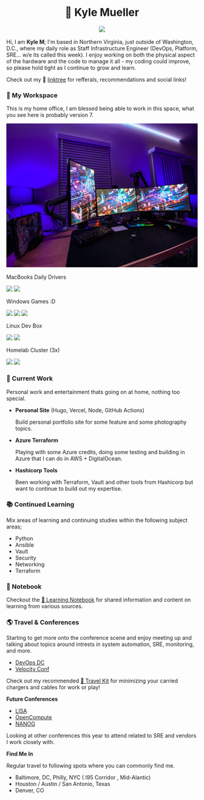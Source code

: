 <center>
<p align="center">

# 👋 Kyle Mueller 

</p>

![](https://media.giphy.com/media/fdOA43sHFE6Pu/giphy.gif)

</center>

Hi, I am **Kyle M**; I'm based in Northern Virginia, just outside of Washington, D.C., where my daily role as Staff Infrastructure Engineer (DevOps, Platform, SRE... w/e its called this week). I enjoy working on both the physical aspect of the hardware and the code to manage it all - my coding could improve, so please hold tight as I continue to grow and learn. 

Check out my 🌳 [linktree](https://linktr.ee/lostcuaz) for refferals, recommendations and social links! 

### 🧰 My Workspace 

This is my home office, I am blessed being able to work in this space, what you see here is probably version 7. 

![](https://github.com/mkylemueller/mkylemueller/blob/master/resources/pictures/D23DCF47-32DC-4F49-A4AC-5027E8AC035F.JPEG)
<!--
_O = Office Equipment | S = Shared via USB Switch_
```
- Asus ROG PG279Q (Center)
- LG Ultragear 27GL850 (Wings)
- Ducky Mecha Mini
- CODE by WASD Keyboard (O)
- Glorious PC Model D
- Apple Trackpad (O)
- Sony RX100 MK6 (Webcam Util) (S)
- Logitech Cam (S)
- Blue Yeti USB (S)
- UPLIFT Height Adjustable Standing Desk
``` -->
MacBooks Daily Drivers

 ![](https://img.shields.io/badge/Apple-MacBook_Air_2023-999999?style=for-the-badge&logo=apple&logoColor=white)
 ![](https://img.shields.io/badge/Apple-MacBook_Pro_2019-999999?style=for-the-badge&logo=apple&logoColor=white)

Windows Games :D

![](https://img.shields.io/badge/Windows-Custom_PC-0078D6?style=for-the-badge&logo=windows&logoColor=white)
![](https://img.shields.io/badge/Intel-Core_i9_11900k-0071C5?style=for-the-badge&logo=intel&logoColor=white)
![](https://img.shields.io/badge/NVIDIA-RTX3070_Ti-76B900?style=for-the-badge&logo=nvidia&logoColor=white)

Linux Dev Box

![](https://img.shields.io/badge/System76-Pangolin-ef0707?style=for-the-badge&logo=system76&logoColor=white)
![](https://img.shields.io/badge/AMD-Ryzen__5700U_-ef0707?style=for-the-badge&logo=amd&logoColor=white)

Homelab Cluster (3x)

![](https://img.shields.io/badge/Lenovo-M900-E2231A?style=for-the-badge&logo=lenovo&logoColor=white) 
![](https://img.shields.io/badge/Intel-Core_i5_6500T-0071C5?style=for-the-badge&logo=intel&logoColor=white)


<!--
```
- Intel Core i9-11900K 8-Core
- MSI MPG Z590 Gaming Carbon WiFi
- Corsair Vengeance RGB 32GB DDR4 3200
- Gigabyte GeForce RTX 3070Ti
- Western Digital SN850 2TB NVME
- SAMSUNG 970 EVO M.2 1TB NVME (SSD)
- SAMSUNG 870 1TB (SSD)
- Corsair Hydro Series H110i Water/Liquid CPU Cooler
- Elgato 4k Capture Card
- EVGA SuperNOVA 750W Platinum
- Corsair 4000D Airflow
```
-->
### 🚧 Current Work

Personal work and entertainment thats going on at home, nothing too special. 

- **Personal Site** (Hugo, Vercel, Node, GitHub Actions)

    Build personal portfolio site for some feature and some photography topics.

- **Azure Terraform**

    Playing with some Azure credits, doing some testing and building in Azure that I can do in AWS + DigitalOcean. 

- **Hashicorp Tools**

    Been working with Terraform, Vault and other tools from Hashicorp but want to continue to build out my expertise. 


### 📚 Continued Learning

Mix areas of learning and continuing studies within the following subject areas; 

- Python
- Ansible
- Vault
- Security
- Networking
- Terraform

### 📓 Notebook 

Checkout the [📓 Learning Notebook](https://github.com/mkylemueller/mkylemueller/notebooks/learning.md) for shared information and content on learning from various sources. 

### 🌎 Travel & Conferences

Starting to get more onto the conference scene and enjoy meeting up and talking about topics around intrests in system automation, SRE, monitoring, and more.

- [DevOps DC](https://www.meetup.com/DevOpsDC/)
- [Velocity Conf](https://conferences.oreilly.com/velocity/vl-ny.html)

Check out my recommended [💼 Travel Kit](https://github.com/mkylemueller/mkylemueller/notebooks/travelkit.md) for minimizing your carried chargers and cables for work or play! 


**Future Conferences**

- [LISA](https://www.usenix.org/conferences/byname/5) 
- [OpenCompute](https://www.opencompute.org/events/upcoming-events)
- [NANOG](https://www.nanog.org/)

Looking at other conferences this year to attend related to SRE and vendors I work closely with. 

**Find Me In**

Regular travel to following spots where you can commonly find me. 

- Baltimore, DC, Philly, NYC ( I95 Corridor , Mid-Alantic)
- Houston / Austin / San Antonio, Texas 
- Denver, CO


<!--
**mkylemueller/mkylemueller** is a ✨ _special_ ✨ repository because its `README.md` (this file) appears on your GitHub profile.

Here are some ideas to get you started:

- 🔭 I’m currently working on ...
- 🌱 I’m currently learning ...
- 👯 I’m looking to collaborate on ...
- 🤔 I’m looking for help with ...
- 💬 Ask me about ...
- 📫 How to reach me: ...
- 😄 Pronouns: ...
- ⚡ Fun fact: ...
-->
